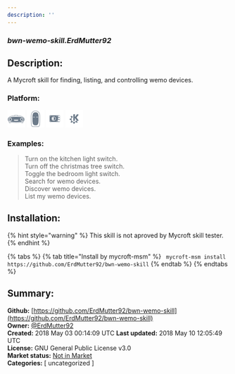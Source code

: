```yaml
---
description: ''
---
```


### _bwn-wemo-skill.ErdMutter92_  
## Description:  
A Mycroft skill for finding, listing, and controlling wemo devices.  
  
  
### Platform:  
 ![Mark I](../.gitbook/assets/mark-1-icon.png)  ![Mark II](../.gitbook/assets/mark-2-icon.png)  ![Picroft](../.gitbook/assets/picroft-icon.png)  ![plasmoid](../.gitbook/assets/kde.png)   
### Examples:  
> Turn on the kitchen light switch.  
> Turn off the christmas tree switch.  
> Toggle the bedroom light switch.  
> Search for wemo devices.  
> Discover wemo devices.  
> List my wemo devices.  
  
## Installation:  
{% hint style="warning" %}
This skill is not aproved by Mycroft skill tester.
{% endhint %}
    
{% tabs %}
{% tab title="Install by mycroft-msm" %}
``` mycroft-msm install https://github.com/ErdMutter92/bwn-wemo-skill```
{% endtab %}
  {% endtabs %}
    
## Summary:  
**Github:** [https://github.com/ErdMutter92/bwn-wemo-skill](https://github.com/ErdMutter92/bwn-wemo-skill)  
**Owner:** [@ErdMutter92](https://github.com/ErdMutter92)  
**Created:** 2018 May 03 00:14:09 UTC  **Last updated:** 2018 May 10 12:05:49 UTC  
**License:** GNU General Public License v3.0  
**Market status:** [Not in Market](https://market.mycroft.ai/skill/)  
**Categories:** [ uncategorized ]   
